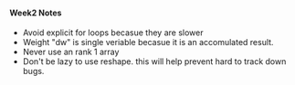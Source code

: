 #### Week2 Notes

- Avoid explicit for loops becasue they are slower
- Weight "dw" is single veriable becasue it is an accomulated result. 
- Never use an rank 1 array
- Don't be lazy to use reshape. this will help prevent hard to track down bugs.